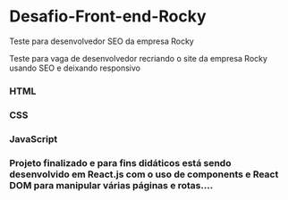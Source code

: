 # Desafio-Front-end-Rocky
Teste para desenvolvedor SEO da empresa Rocky


Teste para vaga de desenvolvedor recriando o site da empresa Rocky usando SEO e deixando responsivo

### HTML

### CSS

### JavaScript

### Projeto finalizado e para fins didáticos está sendo desenvolvido em React.js com o uso de components e React DOM para manipular várias páginas e rotas....
